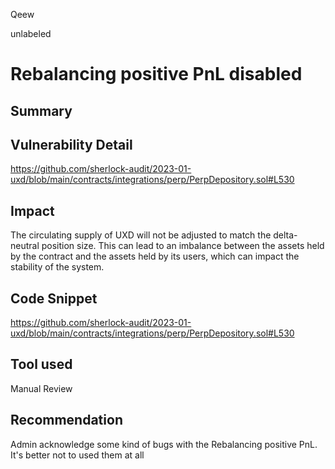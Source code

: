 Qeew

unlabeled

# Rebalancing positive PnL disabled

## Summary

## Vulnerability Detail


https://github.com/sherlock-audit/2023-01-uxd/blob/main/contracts/integrations/perp/PerpDepository.sol#L530

## Impact

The circulating supply of UXD will not be adjusted to match the delta-neutral position size. This can lead to an imbalance between the assets held by the contract and the assets held by its users, which can impact the stability of the system.
## Code Snippet

https://github.com/sherlock-audit/2023-01-uxd/blob/main/contracts/integrations/perp/PerpDepository.sol#L530

## Tool used

Manual Review

## Recommendation

Admin acknowledge some kind of bugs with the Rebalancing positive PnL. It's better not to used them at all
